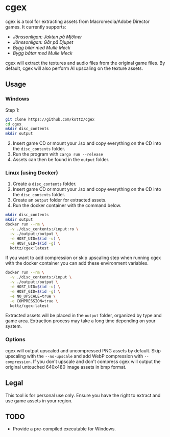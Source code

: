 # cgex
cgex is a tool for extracting assets from Macromedia/Adobe Director games. It currently supports:

- *Jönssonligan: Jakten på Mjölner*
- *Jönssonligan: Går på Djupet*
- *Bygg bilar med Mulle Meck*
- *Bygg båtar med Mulle Meck*

cgex will extract the textures and audio files from the original game files. By default, cgex will also perform AI upscaling on the texture assets.

## Usage

### Windows

Step 1:
```bash
git clone https://github.com/kottz/cgex
cd cgex
mkdir disc_contents
mkdir output
```
2. Insert game CD or mount your .iso and copy everything on the CD into the `disc_contents` folder.
3. Run the program with `cargo run --release`
4. Assets can then be found in the `output` folder.

### Linux (using Docker)

1. Create a `disc_contents` folder.
2. Insert game CD or mount your .iso and copy everything on the CD into the `disc_contents` folder.
3. Create an `output` folder for extracted assets.
4. Run the docker container with the command below.

```bash
mkdir disc_contents
mkdir output
docker run --rm \
  -v ./disc_contents:/input:ro \
  -v ./output:/output \
  -e HOST_UID=$(id -u) \
  -e HOST_GID=$(id -g) \
  kottz/cgex:latest
```

If you want to add compression or skip upscaling step when running cgex with the docker container you can add these environment variables.
```bash
docker run --rm \
  -v ./disc_contents:/input \
  -v ./output:/output \
  -e HOST_UID=$(id -u) \
  -e HOST_GID=$(id -g) \
  -e NO_UPSCALE=true \
  -e COMPRESSION=true \
  kottz/cgex:latest
```

Extracted assets will be placed in the `output` folder, organized by type and game area. Extraction process may take a long time depending on your system.

### Options

cgex will output upscaled and uncompressed PNG assets by default. Skip upscaling with the `--no-upscale` and add WebP compression with `--compression`.
If you don't upscale and don't compress cgex will output the original untouched 640x480 image assets in bmp format.

## Legal

This tool is for personal use only. Ensure you have the right to extract and use game assets in your region.

## TODO
- Provide a pre-compiled executable for Windows.
